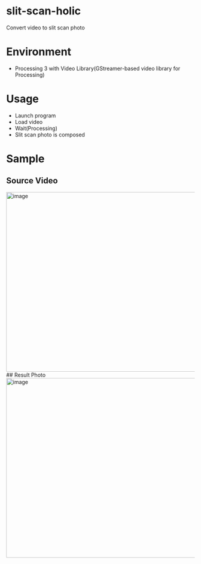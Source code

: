 # slit-scan-holic
Convert video to slit scan photo

# Environment
- Processing 3 with Video Library(GStreamer-based video library for Processing)


# Usage
- Launch program
- Load video
- Wait(Processing)
- Slit scan photo is composed

# Sample
## Source Video
<img src="https://raw.githubusercontent.com/wiki/karaage0703/slit-scan-holic/slitscan_source.gif" alt="image" width="640" height="480">
## Result Photo
<img src="https://raw.githubusercontent.com/wiki/karaage0703/slit-scan-holic/slitscan_result.jpg" alt="image" width="640" height="480">
